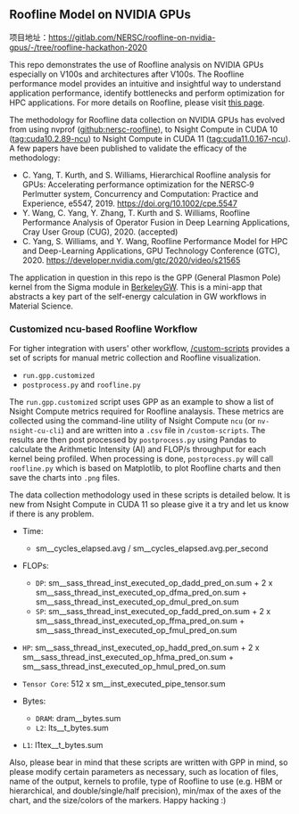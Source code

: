 ## Roofline Model on NVIDIA GPUs

项目地址：https://gitlab.com/NERSC/roofline-on-nvidia-gpus/-/tree/roofline-hackathon-2020

This repo demonstrates the use of Roofline analysis on NVIDIA GPUs especially on V100s and architectures after V100s.
The Roofline performance model provides an intuitive and insightful way to understand application performance, identify bottlenecks and perform optimization for HPC applications.
For more details on Roofline, please visit [this page](https://crd.lbl.gov/departments/computer-science/PAR/research/roofline/).

The methodology for Roofline data collection on NVIDIA GPUs has evolved from using nvprof ([github:nersc-roofline](https://github.com/cyanguwa/nersc-roofline)), to Nsight Compute in CUDA 10 ([tag:cuda10.2.89-ncu](https://gitlab.com/NERSC/roofline-on-nvidia-gpus/-/tags/cuda10.2.89-ncu)) to Nsight Compute in CUDA 11 ([tag:cuda11.0.167-ncu](https://gitlab.com/NERSC/roofline-on-nvidia-gpus/-/tags/cuda11.0.167-ncu)). A few papers have been published to validate the efficacy of the methodology:

- C. Yang, T. Kurth, and S. Williams, Hierarchical Roofline analysis for GPUs: Accelerating performance optimization for the NERSC‐9 Perlmutter system, Concurrency and Computation: Practice and Experience, e5547, 2019. https://doi.org/10.1002/cpe.5547 
- Y. Wang, C. Yang, Y. Zhang, T. Kurth and S. Williams, Roofline Performance Analysis of Operator Fusion in Deep Learning Applications, Cray User Group (CUG), 2020. (accepted)
- C. Yang, S. Williams, and Y. Wang, Roofline Performance Model for HPC and Deep-Learning Applications, GPU Technology Conference (GTC), 2020. https://developer.nvidia.com/gtc/2020/video/s21565 

The application in question in this repo is the GPP (General Plasmon Pole) kernel from the Sigma module in [BerkeleyGW](https://berkeleygw.org). This is a mini-app that abstracts a key part of the self-energy calculation in GW workflows in Material Science.

### Customized ncu-based Roofline Workflow

For tigher integration with users' other workflow, [/custom-scripts]() provides a set of scripts for manual metric collection and Roofline visualization.

- `run.gpp.customized`
-  `postprocess.py` and `roofline.py` 

The `run.gpp.customized` script uses GPP as an example to show a list of Nsight Compute metrics required for Roofline analaysis. These metrics are collected using the command-line utility of Nsight Compute `ncu` (or `nv-nsight-cu-cli`) and are written into a `.csv` file in `/custom-scripts`. The results are then post processed by `postprocess.py` using Pandas to calculate the Arithmetic Intensity (AI) and FLOP/s throughput for each kernel being profiled. When processing is done, `postprocess.py` will call `roofline.py` which is based on Matplotlib, to plot Roofline charts and then save the charts into `.png` files.

The data collection methodology used in these scripts is detailed below. It is new from Nsight Compute in CUDA 11 so please give it a try and let us know if there is any problem.

- Time: 
  - sm\_\_cycles_elapsed.avg / sm__cycles_elapsed.avg.per_second
  
- FLOPs: 
  -  `DP`: sm\_\_sass_thread_inst_executed_op_dadd_pred_on.sum + 2 x sm\_\_sass_thread_inst_executed_op_dfma_pred_on.sum + sm\_\_sass_thread_inst_executed_op_dmul_pred_on.sum
  -  `SP`: sm\_\_sass_thread_inst_executed_op_fadd_pred_on.sum + 2 x sm\_\_sass_thread_inst_executed_op_ffma_pred_on.sum + sm\_\_sass_thread_inst_executed_op_fmul_pred_on.sum
-  `HP`: sm\_\_sass_thread_inst_executed_op_hadd_pred_on.sum + 2 x sm\_\_sass_thread_inst_executed_op_hfma_pred_on.sum + sm\_\_sass_thread_inst_executed_op_hmul_pred_on.sum
  -  `Tensor Core`: 512 x sm__inst_executed_pipe_tensor.sum
  
- Bytes: 
  -  `DRAM`: dram__bytes.sum
  -  `L2`: lts__t_bytes.sum
-  `L1`: l1tex__t_bytes.sum

Also, please bear in mind that these scripts are written with GPP in mind, so please modify certain parameters as necessary, such as location of files, name of the output, kernels to profile, type of Roofline to use (e.g. HBM or hierarchical, and double/single/half precision), min/max of the axes of the chart, and the size/colors of the markers. Happy hacking :)